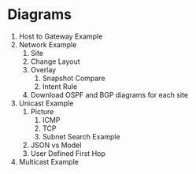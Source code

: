 # Diagrams
1. Host to Gateway Example
2. Network Example
   1. Site
   2. Change Layout
   3. Overlay
      1. Snapshot Compare
      2. Intent Rule
   4. Download OSPF and BGP diagrams for each site
3. Unicast Example
   1. Picture
      1. ICMP
      2. TCP
      3. Subnet Search Example
   2. JSON vs Model
   3. User Defined First Hop
4. Multicast Example
